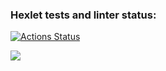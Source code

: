 ### Hexlet tests and linter status:
[![Actions Status](https://github.com/WilDwMe/frontend-project-lvl1/workflows/hexlet-check/badge.svg)](https://github.com/WilDwMe/frontend-project-lvl1/actions)

<a href="https://codeclimate.com/github/codeclimate/codeclimate/maintainability"><img src="https://api.codeclimate.com/v1/badges/a99a88d28ad37a79dbf6/maintainability" /></a>
